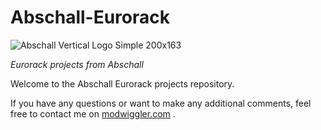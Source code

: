 # Abschall-Eurorack

![Abschall Vertical Logo Simple 200x163](https://user-images.githubusercontent.com/30356903/132745164-a5e864a2-3a76-4cc9-af31-fd81617c80b6.png)

_Eurorack projects from Abschall_

Welcome to the Abschall Eurorack projects repository.

If you have any questions or want to make any additional comments, feel free to contact me on [modwiggler.com](url) .


